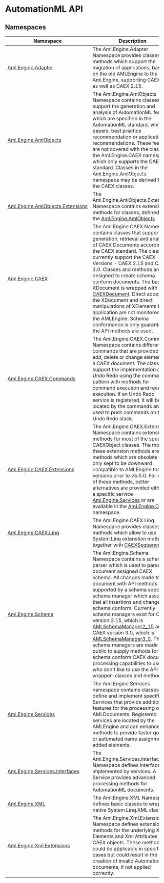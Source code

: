 AutomationML API
================


Namespaces
----------

Namespace                             | Description                                                                                                                                                                                                                                                                                                                                                                                                                                                                                                                                                                                                                     
------------------------------------- | ------------------------------------------------------------------------------------------------------------------------------------------------------------------------------------------------------------------------------------------------------------------------------------------------------------------------------------------------------------------------------------------------------------------------------------------------------------------------------------------------------------------------------------------------------------------------------------------------------------------------------- 
[Aml.Engine.Adapter][1]               | The Aml.Engine.Adapter Namespace provides classes and methods which support the migration of applications, based on the old AMLEngine to the new Aml.Engine, supporting CAEX 3.0 as well as CAEX 2.15.                                                                                                                                                                                                                                                                                                                                                                                                                          
[Aml.Engine.AmlObjects][2]            | The Aml.Engine.AmlObjects Namespace contains classes that support the generation and analysis of AutomationML features which are specified in the AutomationML standard, white-papers, best practice recommendation or application recommendations. These features are not covered with the classes in the Aml.Engine.CAEX namespace, which only supports the CAEX standard. Classes in the Aml.Engine.AmlObjects namespace may be derived from the CAEX classes.                                                                                                                                                               
[Aml.Engine.AmlObjects.Extensions][3] | The Aml.Engine.AmlObjects.Extensions Namespace contains extension methods for classes, defined in the [Aml.Engine.AmlObjects][2]                                                                                                                                                                                                                                                                                                                                                                                                                                                                                                
[Aml.Engine.CAEX][4]                  | The Aml.Engine.CAEX Namespace contains classes that support the generation, retrieval and analysis of CAEX Documents according to the CAEX standard. The classes currently support the CAEX Versions - CAEX 2.15 and CAEX 3.0. Classes and methods are designed to create schema conform documents. The basic XDocument is wrapped with the [CAEXDocument][5]. Direct access to the XDocument and direct manipulations of XElements by an application are not monitored by the AMLEngine. Schema conformance is only guaranteed if the API methods are used.                                                                    
[Aml.Engine.CAEX.Commands][6]         | The Aml.Engine.CAEX.Commands Namespace contains different commands that are provided to add, delete or change elements in a CAEX document. The classes support the implementation of Undo Redo using the command pattern with methods for command execution and reverse execution. If an Undo Redo service is registered, it will be located by the commands and used to push commands on the Undo Redo stack.                                                                                                                                                                                                                  
[Aml.Engine.CAEX.Extensions][7]       | The Aml.Engine.CAEX.Extensions Namespace contains extension methods for most of the specific CAEXObject classes. The most of these extension methods are methods which are obsolete and only kept to be downward compatible to AMLEngine the versions prior to v5.0.0. For most of these methods, better alternatives are provided either via a specific service [Aml.Engine.Services][8] or are available in the [Aml.Engine.CAEX][4] namespace.                                                                                                                                                                               
[Aml.Engine.CAEX.Linq][9]             | The Aml.Engine.CAEX.Linq Namespace provides classes and methods which allow to use System.Linq extenstion methods together with [CAEXSequence&lt;T>][10].                                                                                                                                                                                                                                                                                                                                                                                                                                                                       
[Aml.Engine.Schema][11]               | The Aml.Engine.Schema Namespace contains a schema parser which is used to parse the document assigned CAEX schema. All changes made to a document with API methods are supported by a schema specific schema manager which assures, that all insertions and changes are schema conform. Currently schema managers exist for CAEX version 2.15, which is [AMLSchemaManager2_15][12] and CAEX version 3.0, which is [AMLSchemaManager3_0][13]. The schema managers are made public to supply methods for schema conform CAEX document processing capabilities to users who don't like to use the API wrapper-classes and methods. 
[Aml.Engine.Services][8]              | The Aml.Engine.Services namespace contains classes that define and implement specific Services that provide additional features for the processing of AMLDocuments. Registered services are located by the AMLEngine and can enhance API methods to provide faster queries or automated name assignment to added elements.                                                                                                                                                                                                                                                                                                      
[Aml.Engine.Services.Interfaces][14]  | The Aml.Engine.Services.Interfaces Namespace defines interfaces implemented by services. A Service provides advanced processing methods for AutomationML documents.                                                                                                                                                                                                                                                                                                                                                                                                                                                             
[Aml.Engine.XML][15]                  | The Aml.Engine.XML Namespace defines basic classes to wrap native System.Linq.XML classes                                                                                                                                                                                                                                                                                                                                                                                                                                                                                                                                       
[Aml.Engine.Xml.Extensions][16]       | The Aml.Engine.Xml.Extensions Namespace defines extensions methods for the underlying Xml Elements and Xml Attributes of the CAEX objects. These methods could be applicable in specific use cases but could result in the creation of invalid AutomationML documents, if not applied correctly.                                                                                                                                                                                                                                                                                                                                

[1]: Aml.Engine.Adapter/README.md
[2]: Aml.Engine.AmlObjects/README.md
[3]: Aml.Engine.AmlObjects.Extensions/README.md
[4]: Aml.Engine.CAEX/README.md
[5]: Aml.Engine.CAEX/CAEXDocument/README.md
[6]: Aml.Engine.CAEX.Commands/README.md
[7]: Aml.Engine.CAEX.Extensions/README.md
[8]: Aml.Engine.Services/README.md
[9]: Aml.Engine.CAEX.Linq/README.md
[10]: Aml.Engine.CAEX/CAEXSequence_1/README.md
[11]: Aml.Engine.Schema/README.md
[12]: Aml.Engine.Schema/AMLSchemaManager2_15/README.md
[13]: Aml.Engine.Schema/AMLSchemaManager3_0/README.md
[14]: Aml.Engine.Services.Interfaces/README.md
[15]: Aml.Engine.XML/README.md
[16]: Aml.Engine.Xml.Extensions/README.md
[17]: https://www.automationml.org
[18]: icons/logoShade.png